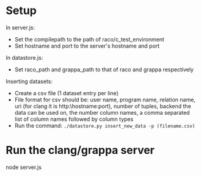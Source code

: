 # Setup
In server.js:
* Set the compilepath to the path of raco/c_test\_environment
* Set hostname and port to the server's hostname and port

In datastore.js:
* Set raco_path and grappa\_path to that of raco and grappa respectively

Inserting datasets:
* Create a csv file (1 dataset entry per line)
* File format for csv should be: user name, program name, relation name, uri (for clang it is http:\\hostname:port), number of tuples, backend the data can be used on, the number column names, a comma separated list of column names followed by column types
* Run the command:
```./datastore.py insert_new_data -p (filename.csv) ```

# Run the clang/grappa server
node server.js
